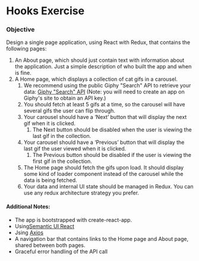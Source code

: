 # Hooks Exercise

### Objective

Design a single page application, using React with Redux, that contains the following pages:

1. An About page, which should just contain text with information about the application. Just a simple description of who built the app and when is fine.
2. A Home page, which displays a collection of cat gifs in a carousel.
    1. We recommend using the public Giphy "Search" API to retrieve your data: [Giphy "Search" API](https://developers.giphy.com/docs/) (Note: you will need to create an app on Giphy's site to obtain an API key.) 
    2. You should fetch at least 5 gifs at a time, so the carousel will have several gifs the user can flip through.
    3. Your carousel should have a ‘Next’ button that will display the next gif when it is clicked.
        1. The Next button should be disabled when the user is viewing the last gif in the collection.
    4. Your carousel should have a ‘Previous’ button that will display the last gif the user viewed when it is clicked. 
        1. The Previous button should be disabled if the user is viewing the first gif in the collection. 
    5. The Home page should fetch the gifs upon load. It should display some kind of loader component instead of the carousel while the data is being fetched.
    6. Your data and internal UI state should be managed in Redux. You can use any redux architecture strategy you prefer.

#### Additional Notes:
- The app is bootstrapped with create-react-app.
- Using[Semantic UI React](https://react.semantic-ui.com/usage) 
- Jsing [Axios](https://github.com/axios/axios)
- A navigation bar that contains links to the Home page and About page, shared between both pages.
- Graceful error handling of the API call
